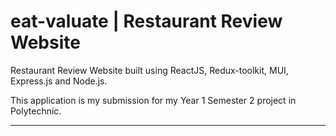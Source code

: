 # eat-valuate | Restaurant Review Website

Restaurant Review Website built using ReactJS, Redux-toolkit, MUI, Express.js and Node.js.

This application is my submission for my Year 1 Semester 2 project in Polytechnic.

---
